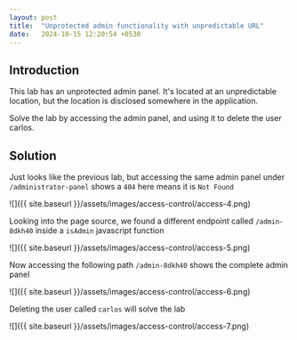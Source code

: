 ```yaml
---
layout: post
title:  "Unprotected admin functionality with unpredictable URL"
date:   2024-10-15 12:20:54 +0530
---
```


## Introduction 

This lab has an unprotected admin panel. It's located at an unpredictable location, but the location is disclosed somewhere in the application.

Solve the lab by accessing the admin panel, and using it to delete the user carlos. 

## Solution

Just looks like the previous lab, but accessing the same admin panel under `/administrator-panel` shows a `404` here means it is `Not Found`

![]({{ site.baseurl }}/assets/images/access-control/access-4.png)

Looking into the page source, we found a different endpoint called `/admin-8dkh40` inside a `isAdmin` javascript function 

![]({{ site.baseurl }}/assets/images/access-control/access-5.png)

Now accessing the following path `/admin-8dkh40` shows the complete admin panel 

![]({{ site.baseurl }}/assets/images/access-control/access-6.png)

Deleting the user called `carlos` will solve the lab 

![]({{ site.baseurl }}/assets/images/access-control/access-7.png)